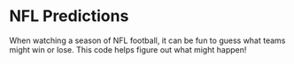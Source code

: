 # NFL Predictions

When watching a season of NFL football, it can be fun to guess what teams might
win or lose.
This code helps figure out what might happen!
